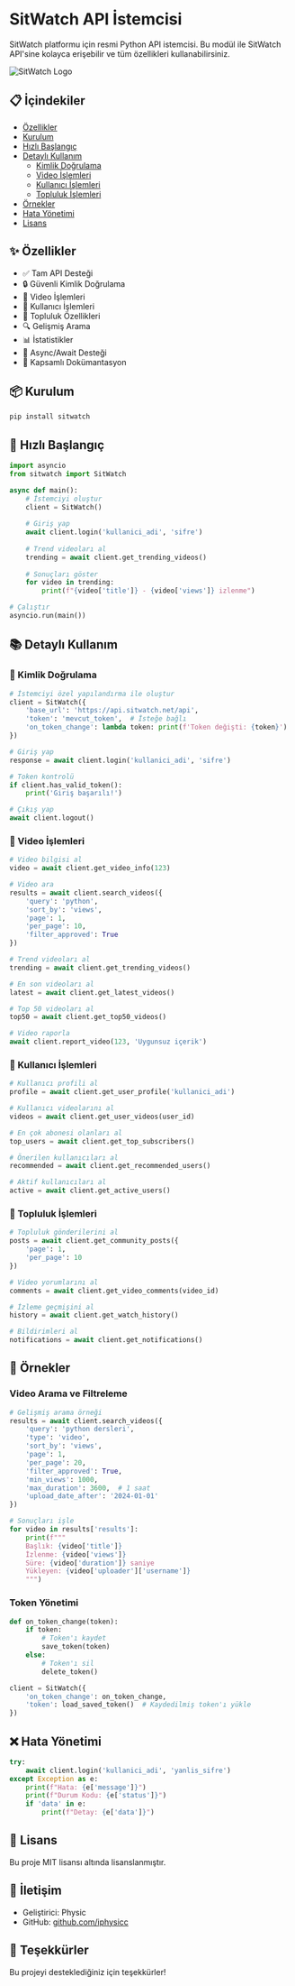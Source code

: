 # SitWatch API İstemcisi

SitWatch platformu için resmi Python API istemcisi. Bu modül ile SitWatch API'sine kolayca erişebilir ve tüm özellikleri kullanabilirsiniz.

![SitWatch Logo](https://sitwatch.net/logo.png)

## 📋 İçindekiler

- [Özellikler](#özellikler)
- [Kurulum](#kurulum)
- [Hızlı Başlangıç](#hızlı-başlangıç)
- [Detaylı Kullanım](#detaylı-kullanım)
  - [Kimlik Doğrulama](#kimlik-doğrulama)
  - [Video İşlemleri](#video-işlemleri)
  - [Kullanıcı İşlemleri](#kullanıcı-işlemleri)
  - [Topluluk İşlemleri](#topluluk-işlemleri)
- [Örnekler](#örnekler)
- [Hata Yönetimi](#hata-yönetimi)
- [Lisans](#lisans)

## ✨ Özellikler

- ✅ Tam API Desteği
- 🔒 Güvenli Kimlik Doğrulama
- 🎥 Video İşlemleri
- 👥 Kullanıcı İşlemleri
- 💬 Topluluk Özellikleri
- 🔍 Gelişmiş Arama
- 📊 İstatistikler
- 🚀 Async/Await Desteği
- 📝 Kapsamlı Dokümantasyon

## 📦 Kurulum

```bash
pip install sitwatch
```

## 🚀 Hızlı Başlangıç

```python
import asyncio
from sitwatch import SitWatch

async def main():
    # İstemciyi oluştur
    client = SitWatch()
    
    # Giriş yap
    await client.login('kullanici_adi', 'sifre')
    
    # Trend videoları al
    trending = await client.get_trending_videos()
    
    # Sonuçları göster
    for video in trending:
        print(f"{video['title']} - {video['views']} izlenme")

# Çalıştır
asyncio.run(main())
```

## 📚 Detaylı Kullanım

### 🔐 Kimlik Doğrulama

```python
# İstemciyi özel yapılandırma ile oluştur
client = SitWatch({
    'base_url': 'https://api.sitwatch.net/api',
    'token': 'mevcut_token',  # İsteğe bağlı
    'on_token_change': lambda token: print(f'Token değişti: {token}')  # İsteğe bağlı
})

# Giriş yap
response = await client.login('kullanici_adi', 'sifre')

# Token kontrolü
if client.has_valid_token():
    print('Giriş başarılı!')

# Çıkış yap
await client.logout()
```

### 🎥 Video İşlemleri

```python
# Video bilgisi al
video = await client.get_video_info(123)

# Video ara
results = await client.search_videos({
    'query': 'python',
    'sort_by': 'views',
    'page': 1,
    'per_page': 10,
    'filter_approved': True
})

# Trend videoları al
trending = await client.get_trending_videos()

# En son videoları al
latest = await client.get_latest_videos()

# Top 50 videoları al
top50 = await client.get_top50_videos()

# Video raporla
await client.report_video(123, 'Uygunsuz içerik')
```

### 👥 Kullanıcı İşlemleri

```python
# Kullanıcı profili al
profile = await client.get_user_profile('kullanici_adi')

# Kullanıcı videolarını al
videos = await client.get_user_videos(user_id)

# En çok abonesi olanları al
top_users = await client.get_top_subscribers()

# Önerilen kullanıcıları al
recommended = await client.get_recommended_users()

# Aktif kullanıcıları al
active = await client.get_active_users()
```

### 💬 Topluluk İşlemleri

```python
# Topluluk gönderilerini al
posts = await client.get_community_posts({
    'page': 1,
    'per_page': 10
})

# Video yorumlarını al
comments = await client.get_video_comments(video_id)

# İzleme geçmişini al
history = await client.get_watch_history()

# Bildirimleri al
notifications = await client.get_notifications()
```

## 🎯 Örnekler

### Video Arama ve Filtreleme

```python
# Gelişmiş arama örneği
results = await client.search_videos({
    'query': 'python dersleri',
    'type': 'video',
    'sort_by': 'views',
    'page': 1,
    'per_page': 20,
    'filter_approved': True,
    'min_views': 1000,
    'max_duration': 3600,  # 1 saat
    'upload_date_after': '2024-01-01'
})

# Sonuçları işle
for video in results['results']:
    print(f"""
    Başlık: {video['title']}
    İzlenme: {video['views']}
    Süre: {video['duration']} saniye
    Yükleyen: {video['uploader']['username']}
    """)
```

### Token Yönetimi

```python
def on_token_change(token):
    if token:
        # Token'ı kaydet
        save_token(token)
    else:
        # Token'ı sil
        delete_token()

client = SitWatch({
    'on_token_change': on_token_change,
    'token': load_saved_token()  # Kaydedilmiş token'ı yükle
})
```

## ❌ Hata Yönetimi

```python
try:
    await client.login('kullanici_adi', 'yanlis_sifre')
except Exception as e:
    print(f"Hata: {e['message']}")
    print(f"Durum Kodu: {e['status']}")
    if 'data' in e:
        print(f"Detay: {e['data']}")
```

## 📄 Lisans

Bu proje MIT lisansı altında lisanslanmıştır.

## 🤝 İletişim

- Geliştirici: Physic
- GitHub: [github.com/iphysicc](https://github.com/iphysicc)

## 🙏 Teşekkürler

Bu projeyi desteklediğiniz için teşekkürler!